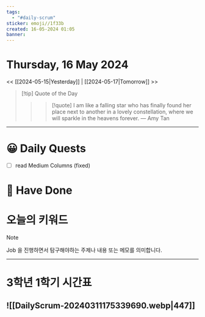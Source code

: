 ```yaml
---
tags:
  - "#daily-scrum"
sticker: emoji//1f33b
created: 16-05-2024 01:05
banner:
---
```

# Thursday, 16 May 2024
<< [[2024-05-15|Yesterday]] | [[2024-05-17|Tomorrow]] >>

> [!tip] Quote of the Day  
> > > [!quote] I am like a falling star who has finally found her place next to another in a lovely constellation, where we will sparkle in the heavens forever.
> — Amy Tan

---

#  😀 Daily Quests
- [ ] read Medium Columns (fixed)


# 🙂 Have Done



# 오늘의 키워드

> [!NOTE]
> Job 을 진행하면서 탐구해야하는 주제나 내용 또는 메모를 의미합니다.


---

# 3학년 1학기 시간표

![[DailyScrum-20240311175339690.webp|447]]
---

